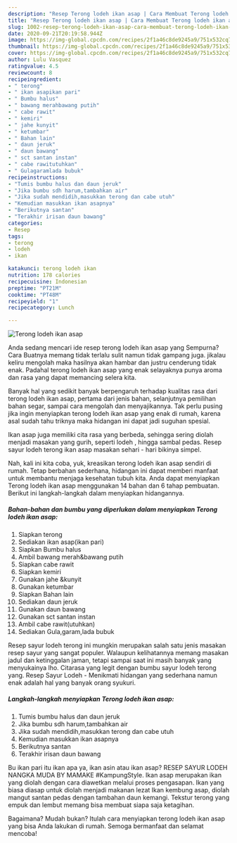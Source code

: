 ```yaml
---
description: "Resep Terong lodeh ikan asap | Cara Membuat Terong lodeh ikan asap Yang Bisa Manjain Lidah"
title: "Resep Terong lodeh ikan asap | Cara Membuat Terong lodeh ikan asap Yang Bisa Manjain Lidah"
slug: 1002-resep-terong-lodeh-ikan-asap-cara-membuat-terong-lodeh-ikan-asap-yang-bisa-manjain-lidah
date: 2020-09-21T20:19:58.944Z
image: https://img-global.cpcdn.com/recipes/2f1a46c8de9245a9/751x532cq70/terong-lodeh-ikan-asap-foto-resep-utama.jpg
thumbnail: https://img-global.cpcdn.com/recipes/2f1a46c8de9245a9/751x532cq70/terong-lodeh-ikan-asap-foto-resep-utama.jpg
cover: https://img-global.cpcdn.com/recipes/2f1a46c8de9245a9/751x532cq70/terong-lodeh-ikan-asap-foto-resep-utama.jpg
author: Lulu Vasquez
ratingvalue: 4.5
reviewcount: 8
recipeingredient:
- " terong"
- " ikan asapikan pari"
- " Bumbu halus"
- " bawang merahbawang putih"
- " cabe rawit"
- " kemiri"
- " jahe kunyit"
- " ketumbar"
- " Bahan lain"
- " daun jeruk"
- " daun bawang"
- " sct santan instan"
- " cabe rawitutuhkan"
- " Gulagaramlada bubuk"
recipeinstructions:
- "Tumis bumbu halus dan daun jeruk"
- "Jika bumbu sdh harum,tambahkan air"
- "Jika sudah mendidih,masukkan terong dan cabe utuh"
- "Kemudian masukkan ikan asapnya"
- "Berikutnya santan"
- "Terakhir irisan daun bawang"
categories:
- Resep
tags:
- terong
- lodeh
- ikan

katakunci: terong lodeh ikan 
nutrition: 178 calories
recipecuisine: Indonesian
preptime: "PT21M"
cooktime: "PT48M"
recipeyield: "1"
recipecategory: Lunch

---
```



![Terong lodeh ikan asap](https://img-global.cpcdn.com/recipes/2f1a46c8de9245a9/751x532cq70/terong-lodeh-ikan-asap-foto-resep-utama.jpg)

Anda sedang mencari ide resep terong lodeh ikan asap yang Sempurna? Cara Buatnya memang tidak terlalu sulit namun tidak gampang juga. jikalau keliru mengolah maka hasilnya akan hambar dan justru cenderung tidak enak. Padahal terong lodeh ikan asap yang enak selayaknya punya aroma dan rasa yang dapat memancing selera kita.

Banyak hal yang sedikit banyak berpengaruh terhadap kualitas rasa dari terong lodeh ikan asap, pertama dari jenis bahan, selanjutnya pemilihan bahan segar, sampai cara mengolah dan menyajikannya. Tak perlu pusing jika ingin menyiapkan terong lodeh ikan asap yang enak di rumah, karena asal sudah tahu triknya maka hidangan ini dapat jadi suguhan spesial.

Ikan asap juga memiliki cita rasa yang berbeda, sehingga sering diolah menjadi masakan yang gurih, seperti lodeh , hingga sambal pedas. Resep sayur lodeh terong ikan asap masakan sehari - hari bikinya simpel.


Nah, kali ini kita coba, yuk, kreasikan terong lodeh ikan asap sendiri di rumah. Tetap berbahan sederhana, hidangan ini dapat memberi manfaat untuk membantu menjaga kesehatan tubuh kita. Anda dapat menyiapkan Terong lodeh ikan asap menggunakan 14 bahan dan 6 tahap pembuatan. Berikut ini langkah-langkah dalam menyiapkan hidangannya.

<!--inarticleads1-->

##### Bahan-bahan dan bumbu yang diperlukan dalam menyiapkan Terong lodeh ikan asap:

1. Siapkan  terong
1. Sediakan  ikan asap(ikan pari)
1. Siapkan  Bumbu halus
1. Ambil  bawang merah&amp;bawang putih
1. Siapkan  cabe rawit
1. Siapkan  kemiri
1. Gunakan  jahe &amp;kunyit
1. Gunakan  ketumbar
1. Siapkan  Bahan lain
1. Sediakan  daun jeruk
1. Gunakan  daun bawang
1. Gunakan  sct santan instan
1. Ambil  cabe rawit(utuhkan)
1. Sediakan  Gula,garam,lada bubuk


Resep sayur lodeh terong ini mungkin merupakan salah satu jenis masakan resep sayur yang sangat populer. Walaupun kelihatannya memang masakan jadul dan ketinggalan jaman, tetapi sampai saat ini masih banyak yang menyukainya lho. Citarasa yang legit dengan bumbu sayur lodeh terong yang. Resep Sayur Lodeh - Menikmati hidangan yang sederhana namun enak adalah hal yang banyak orang syukuri. 

<!--inarticleads2-->

##### Langkah-langkah menyiapkan Terong lodeh ikan asap:

1. Tumis bumbu halus dan daun jeruk
1. Jika bumbu sdh harum,tambahkan air
1. Jika sudah mendidih,masukkan terong dan cabe utuh
1. Kemudian masukkan ikan asapnya
1. Berikutnya santan
1. Terakhir irisan daun bawang


Bu ikan pari itu ikan apa ya, ikan asin atau ikan asap? RESEP SAYUR LODEH NANGKA MUDA BY MAMAKE #KampungStyle. Ikan asap merupakan ikan yang diolah dengan cara diawetkan melalui proses pengasapan. Ikan yang biasa diasap untuk diolah menjadi makanan lezat Ikan kembung asap, diolah mangut santan pedas dengan tambahan daun kemangi. Tekstur terong yang empuk dan lembut memang bisa membuat siapa saja ketagihan. 

Bagaimana? Mudah bukan? Itulah cara menyiapkan terong lodeh ikan asap yang bisa Anda lakukan di rumah. Semoga bermanfaat dan selamat mencoba!

